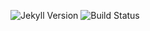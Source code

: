 ![Jekyll Version](https://img.shields.io/badge/Jekyll-3.1.6-red.svg)
![Build Status](https://gitlab.com/jekyll-themes/default-bundler/badges/master/build.svg)
